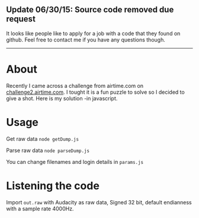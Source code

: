 ## Update 06/30/15: Source code removed due request
It looks like people like to apply for a job with a code that they found on github. Feel free to contact me if you have any questions though.

---

About
=====
Recently I came across a challenge from airtime.com on [challenge2.airtime.com](http://challenge2.airtime.com:2324/instructions).
I tought it is a fun puzzle to solve so I decided to give a shot. Here is my solution -in javascript.

Usage
=====
Get raw data
`node getDump.js`

Parse raw data
`node parseDump.js`

You can change filenames and login details in `params.js`

Listening the code
======
Import `out.raw` with Audacity as raw data, Signed 32 bit, default endianness with a sample rate 4000Hz.